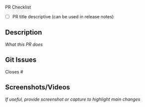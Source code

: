 PR Checklist

- [ ] PR title descriptive (can be used in release notes)

## Description

_What this PR does_

## Git Issues

Closes #

## Screenshots/Videos

_If useful, provide screenshot or capture to highlight main changes_
